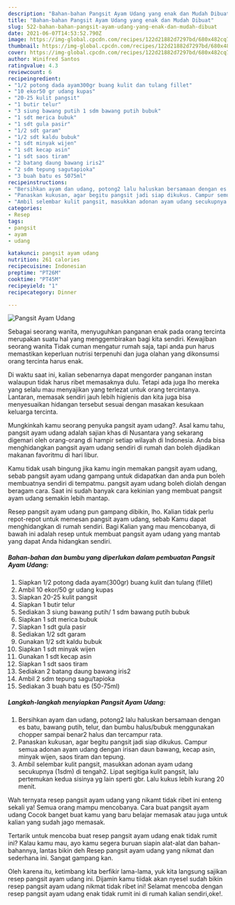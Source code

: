 ```yaml
---
description: "Bahan-bahan Pangsit Ayam Udang yang enak dan Mudah Dibuat"
title: "Bahan-bahan Pangsit Ayam Udang yang enak dan Mudah Dibuat"
slug: 522-bahan-bahan-pangsit-ayam-udang-yang-enak-dan-mudah-dibuat
date: 2021-06-07T14:53:52.790Z
image: https://img-global.cpcdn.com/recipes/122d21882d7297bd/680x482cq70/pangsit-ayam-udang-foto-resep-utama.jpg
thumbnail: https://img-global.cpcdn.com/recipes/122d21882d7297bd/680x482cq70/pangsit-ayam-udang-foto-resep-utama.jpg
cover: https://img-global.cpcdn.com/recipes/122d21882d7297bd/680x482cq70/pangsit-ayam-udang-foto-resep-utama.jpg
author: Winifred Santos
ratingvalue: 4.3
reviewcount: 6
recipeingredient:
- "1/2 potong dada ayam300gr buang kulit dan tulang fillet"
- "10 ekor50 gr udang kupas"
- "20-25 kulit pangsit"
- "1 butir telur"
- "3 siung bawang putih 1 sdm bawang putih bubuk"
- "1 sdt merica bubuk"
- "1 sdt gula pasir"
- "1/2 sdt garam"
- "1/2 sdt kaldu bubuk"
- "1 sdt minyak wijen"
- "1 sdt kecap asin"
- "1 sdt saos tiram"
- "2 batang daung bawang iris2"
- "2 sdm tepung sagutapioka"
- "3 buah batu es 5075ml"
recipeinstructions:
- "Bersihkan ayam dan udang, potong2 lalu haluskan bersamaan dengan es batu, bawang putih, telur, dan bumbu halus/bubuk menggunakan chopper sampai benar2 halus dan tercampur rata."
- "Panaskan kukusan, agar begitu pangsit jadi siap dikukus. Campur semua adonan ayam udang dengan irisan daun bawang, kecap asin, minyak wijen, saos tiram dan tepung."
- "Ambil selembar kulit pangsit, masukkan adonan ayam udang secukupnya (1sdm) di tengah2. Lipat segitiga kulit pangsit, lalu pertemukan kedua sisinya yg lain sperti gbr. Lalu kukus lebih kurang 20 menit."
categories:
- Resep
tags:
- pangsit
- ayam
- udang

katakunci: pangsit ayam udang 
nutrition: 261 calories
recipecuisine: Indonesian
preptime: "PT26M"
cooktime: "PT45M"
recipeyield: "1"
recipecategory: Dinner

---
```



![Pangsit Ayam Udang](https://img-global.cpcdn.com/recipes/122d21882d7297bd/680x482cq70/pangsit-ayam-udang-foto-resep-utama.jpg)

Sebagai seorang wanita, menyuguhkan panganan enak pada orang tercinta merupakan suatu hal yang menggembirakan bagi kita sendiri. Kewajiban seorang  wanita Tidak cuman mengatur rumah saja, tapi anda pun harus memastikan keperluan nutrisi terpenuhi dan juga olahan yang dikonsumsi orang tercinta harus enak.

Di waktu  saat ini, kalian sebenarnya dapat mengorder panganan instan walaupun tidak harus ribet memasaknya dulu. Tetapi ada juga lho mereka yang selalu mau menyajikan yang terlezat untuk orang tercintanya. Lantaran, memasak sendiri jauh lebih higienis dan kita juga bisa menyesuaikan hidangan tersebut sesuai dengan masakan kesukaan keluarga tercinta. 



Mungkinkah kamu seorang penyuka pangsit ayam udang?. Asal kamu tahu, pangsit ayam udang adalah sajian khas di Nusantara yang sekarang digemari oleh orang-orang di hampir setiap wilayah di Indonesia. Anda bisa menghidangkan pangsit ayam udang sendiri di rumah dan boleh dijadikan makanan favoritmu di hari libur.

Kamu tidak usah bingung jika kamu ingin memakan pangsit ayam udang, sebab pangsit ayam udang gampang untuk didapatkan dan anda pun boleh membuatnya sendiri di tempatmu. pangsit ayam udang boleh diolah dengan beragam cara. Saat ini sudah banyak cara kekinian yang membuat pangsit ayam udang semakin lebih mantap.

Resep pangsit ayam udang pun gampang dibikin, lho. Kalian tidak perlu repot-repot untuk memesan pangsit ayam udang, sebab Kamu dapat menghidangkan di rumah sendiri. Bagi Kalian yang mau mencobanya, di bawah ini adalah resep untuk membuat pangsit ayam udang yang mantab yang dapat Anda hidangkan sendiri.

<!--inarticleads1-->

##### Bahan-bahan dan bumbu yang diperlukan dalam pembuatan Pangsit Ayam Udang:

1. Siapkan 1/2 potong dada ayam(300gr) buang kulit dan tulang (fillet)
1. Ambil 10 ekor/50 gr udang kupas
1. Siapkan 20-25 kulit pangsit
1. Siapkan 1 butir telur
1. Sediakan 3 siung bawang putih/ 1 sdm bawang putih bubuk
1. Siapkan 1 sdt merica bubuk
1. Siapkan 1 sdt gula pasir
1. Sediakan 1/2 sdt garam
1. Gunakan 1/2 sdt kaldu bubuk
1. Siapkan 1 sdt minyak wijen
1. Gunakan 1 sdt kecap asin
1. Siapkan 1 sdt saos tiram
1. Sediakan 2 batang daung bawang iris2
1. Ambil 2 sdm tepung sagu/tapioka
1. Sediakan 3 buah batu es (50-75ml)




<!--inarticleads2-->

##### Langkah-langkah menyiapkan Pangsit Ayam Udang:

1. Bersihkan ayam dan udang, potong2 lalu haluskan bersamaan dengan es batu, bawang putih, telur, dan bumbu halus/bubuk menggunakan chopper sampai benar2 halus dan tercampur rata.
1. Panaskan kukusan, agar begitu pangsit jadi siap dikukus. Campur semua adonan ayam udang dengan irisan daun bawang, kecap asin, minyak wijen, saos tiram dan tepung.
1. Ambil selembar kulit pangsit, masukkan adonan ayam udang secukupnya (1sdm) di tengah2. Lipat segitiga kulit pangsit, lalu pertemukan kedua sisinya yg lain sperti gbr. Lalu kukus lebih kurang 20 menit.




Wah ternyata resep pangsit ayam udang yang nikamt tidak ribet ini enteng sekali ya! Semua orang mampu mencobanya. Cara buat pangsit ayam udang Cocok banget buat kamu yang baru belajar memasak atau juga untuk kalian yang sudah jago memasak.

Tertarik untuk mencoba buat resep pangsit ayam udang enak tidak rumit ini? Kalau kamu mau, ayo kamu segera buruan siapin alat-alat dan bahan-bahannya, lantas bikin deh Resep pangsit ayam udang yang nikmat dan sederhana ini. Sangat gampang kan. 

Oleh karena itu, ketimbang kita berfikir lama-lama, yuk kita langsung sajikan resep pangsit ayam udang ini. Dijamin kamu tiidak akan nyesel sudah bikin resep pangsit ayam udang nikmat tidak ribet ini! Selamat mencoba dengan resep pangsit ayam udang enak tidak rumit ini di rumah kalian sendiri,oke!.

